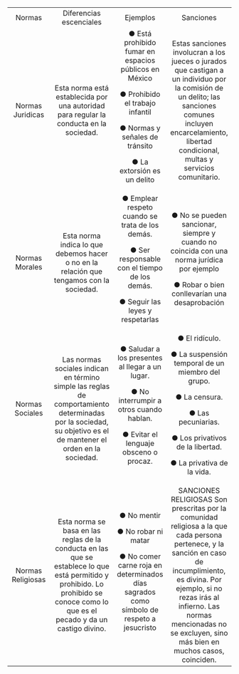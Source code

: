 <table style="width: 100%; text-align: center;">
  <tr>
    <td style="width: 50%;">Normas</td>
    <td style="width: 50%;">Diferencias escenciales</td>
    <td style="width: 50%;">Ejemplos</td>
    <td style="width: 50%;">Sanciones</td>
  </tr>
  <tr>
    <td style="width: 50%; ">Normas Juridicas</td>
    <td style="width: 50%; ">
Esta norma está
establecida por una
autoridad para
regular la conducta
en la sociedad.</td>
<td>
● Está prohibido
fumar en
espacios
públicos en
México

● Prohibido el
trabajo infantil

● Normas y
señales de
tránsito

● La extorsión es
un delito</td>
<td>Estas sanciones
involucran a los jueces
o jurados que castigan
a un individuo por la
comisión de un delito;
las sanciones comunes
incluyen
encarcelamiento,
libertad condicional,
multas y servicios
comunitario.</td>
    
  </tr>
  <tr>
    <td style="width: 50%; ">Normas Morales</td>
    <td>Esta norma indica lo
que debemos hacer
o no en la relación
que tengamos con la
sociedad.</td>
<td>● Emplear
respeto cuando
se trata de los
demás.

● Ser
responsable
con el tiempo
de los demás.

● Seguir las leyes
y respetarlas</td>
<td>● No se pueden
sancionar, siempre y
cuando no coincida
con una norma jurídica
por ejemplo

● Robar o bien
conllevarían una
desaprobación</td>
  </tr>
  <tr>
    <td style="width: 50%; ">Normas Sociales</td>
    <td>Las normas sociales
indican en término
simple las reglas de
comportamiento
determinadas por la
sociedad, su objetivo
es el de mantener el
orden en la sociedad.</td>
<td>
● Saludar a los presentes al llegar a un lugar.

● No interrumpir a otros cuando hablan.

● Evitar el lenguaje
obsceno o procaz.</td>
<td>
● El ridículo.

● La suspensión temporal de un
miembro del grupo.

● La censura.

● Las pecuniarias.

● Los privativos de la libertad.

● La privativa de la vida.</td>
  </tr>
  <tr>
    <td style="width: 50%; ">Normas Religiosas</td>
    <td>Esta norma se basa
en las reglas de la
conducta en las que
se establece lo que
está permitido y
prohibido. Lo
prohibido se conoce
como lo que es el
pecado y da un castigo divino.</td>
<td>
● No mentir

● No robar ni matar

● No comer carne roja en determinados días sagrados como símbolo de respeto a jesucristo</td>
<td>SANCIONES
RELIGIOSAS Son prescritas por la comunidad religiosa a la que cada persona pertenece, y la sanción en caso de incumplimiento, es divina. Por ejemplo, si no rezas irás al infierno. Las normas mencionadas no se excluyen, sino más bien en muchos casos, coinciden.</td>
  </tr>
</table>